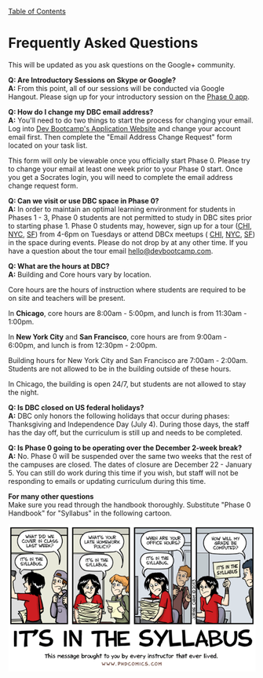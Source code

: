 [Table of Contents](README.md)

# Frequently Asked Questions
This will be updated as you ask questions on the Google+ community.

**Q: Are Introductory Sessions on Skype or Google?**<br>
**A:** From this point, all of our sessions will be conducted via Google Hangout. Please sign up for your introductory session on the [Phase 0 app](https://phase0.devbootcamp.com). 

**Q: How do I change my DBC email address?** <br>
**A:** You'll need to do two things to start the process for changing your email. Log into [Dev Bootcamp's Application Website](http://apply.devbootcamp.com/) and change your account email first. Then complete the "Email Address Change Request" form located on your task list.

This form will only be viewable once you officially start Phase 0. Please try to change your email at least one week prior to your Phase 0 start. Once you get a Socrates login, you will need to complete the email address change request form.

**Q: Can we visit or use DBC space in Phase 0?** <br>
**A:** In order to maintain an optimal learning environment for students in Phases 1 - 3, Phase 0 students are not permitted to study in DBC sites prior to starting phase 1. Phase 0 students may, however, sign up for a tour ([CHI](http://my.setmore.com/shortBookingPage/0df7e742-ac22-4daf-bb03-7d5519a01fe1), [NYC](http://my.setmore.com/shortBookingPage/64ca252f-bf57-4680-b027-c2ed82bcb493), [SF](http://my.setmore.com/shortBookingPage/df34b42d-2a7d-47d9-8a24-f8bfe36de9f0)) from 4-6pm on Tuesdays or attend DBCx meetups ( [CHI](http://www.meetup.com/Chicago-DevBootcamp-Speaker-Series/), [NYC](http://www.meetup.com/DBCx-NYC/), [SF](http://www.meetup.com/DBCx-SF-Dev-Bootcamp-San-Francisco-Open-Learning/)) in the space during events. Please do not drop by at any other time. If you have a question about the tour email hello@devbootcamp.com.

**Q: What are the hours at DBC?** <br>
**A:** Building and Core hours vary by location.

Core hours are the hours of instruction where students are required to be on site and teachers will be present.

In **Chicago**, core hours are 8:00am - 5:00pm, and lunch is from 11:30am - 1:00pm.

In **New York City** and **San Francisco**, core hours are from 9:00am - 6:00pm, and lunch is from 12:30pm - 2:00pm.

Building hours for New York City and San Francisco are 7:00am - 2:00am. Students are not allowed to be in the building outside of these hours.

In Chicago, the building is open 24/7, but students are not allowed to stay the night.

**Q: Is DBC closed on US federal holidays?**<br>
**A:** DBC only honors the following holidays that occur during phases: Thanksgiving and Independence Day (July 4). During those days, the staff has the day off, but the curriculum is still up and needs to be completed.

**Q: Is Phase 0 going to be operating over the December 2-week break?**<br>
**A:** No. Phase 0 will be suspended over the same two weeks that the rest of the campuses are closed. The dates of closure are December 22 - January 5. You can still do work during this time if you wish, but staff will not be responding to emails or updating curriculum during this time.

**For many other questions**<br>
Make sure you read through the handbook thoroughly. Substitute "Phase 0 Handbook" for "Syllabus" in the following cartoon.

![syllabus cartoon](imgs/syllabus-cartoon.gif)

